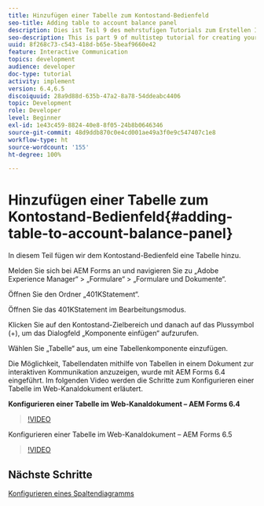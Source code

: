 ```yaml
---
title: Hinzufügen einer Tabelle zum Kontostand-Bedienfeld
seo-title: Adding table to account balance panel
description: Dies ist Teil 9 des mehrstufigen Tutorials zum Erstellen Ihres ersten Dokuments zur interaktiven Kommunikation. In diesem Teil fügen wir dem Kontostand-Bedienfeld eine Tabelle hinzu.
seo-description: This is part 9 of multistep tutorial for creating your first interactive communication document.In this part, we will add a table to the Account Balance panel.
uuid: 8f268c73-c543-418d-b65e-5beaf9660e42
feature: Interactive Communication
topics: development
audience: developer
doc-type: tutorial
activity: implement
version: 6.4,6.5
discoiquuid: 28a9d88d-635b-47a2-8a78-54ddeabc4406
topic: Development
role: Developer
level: Beginner
exl-id: 1e43c459-8824-40e8-8f05-24b8b0646346
source-git-commit: 48d9ddb870c0e4cd001ae49a3f0e9c547407c1e8
workflow-type: ht
source-wordcount: '155'
ht-degree: 100%

---
```


# Hinzufügen einer Tabelle zum Kontostand-Bedienfeld{#adding-table-to-account-balance-panel}

In diesem Teil fügen wir dem Kontostand-Bedienfeld eine Tabelle hinzu.

Melden Sie sich bei AEM Forms an und navigieren Sie zu „Adobe Experience Manager“ > „Formulare“ > „Formulare und Dokumente“.

Öffnen Sie den Ordner „401KStatement“.

Öffnen Sie das 401KStatement im Bearbeitungsmodus.

Klicken Sie auf den Kontostand-Zielbereich und danach auf das Plussymbol (+), um das Dialogfeld „Komponente einfügen“ aufzurufen.

Wählen Sie „Tabelle“ aus, um eine Tabellenkomponente einzufügen.

Die Möglichkeit, Tabellendaten mithilfe von Tabellen in einem Dokument zur interaktiven Kommunikation anzuzeigen, wurde mit AEM Forms 6.4 eingeführt. Im folgenden Video werden die Schritte zum Konfigurieren einer Tabelle im Web-Kanaldokument erläutert.

**Konfigurieren einer Tabelle im Web-Kanaldokument – AEM Forms 6.4**

>[!VIDEO](https://video.tv.adobe.com/v/22360?quality=12&learn=on)

Konfigurieren einer Tabelle im Web-Kanaldokument – AEM Forms 6.5

>[!VIDEO](https://video.tv.adobe.com/v/27847?quality=12&learn=on)

## Nächste Schritte

[Konfigurieren eines Spaltendiagramms](./partten.md)
